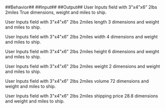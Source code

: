 ##Behavior##								       										##Input##														      ##Output##
User Inputs field with                            3"x4"x6"  2lbs 2miles                             True
dimensions, weight and
miles to ship.                

User Inputs field with                            3"x4"x6"  2lbs 2miles                             length 3
dimensions and weight and
miles to ship.                   

User Inputs field with                            3"x4"x6"  2lbs 2miles                             width 4
dimensions and weight and
miles to ship.                      

User Inputs field with                            3"x4"x6"  2lbs 2miles                             height 6
dimensions and weight and
miles to ship.                      

User Inputs field with                            3"x4"x6"  2lbs 2miles                             weight 2
dimensions and weight and
miles to ship.                      

User Inputs field with                            3"x4"x6"  2lbs 2miles                            volume 72
dimensions and weight and
miles to ship.

User Inputs field with                            3"x4"x6"  2lbs 2miles                       shipping price 28.8
dimensions and weight and
miles to ship.
